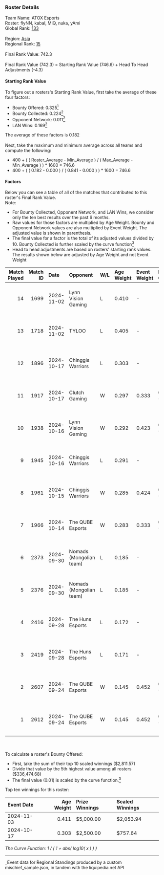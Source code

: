### Roster Details<br />
Team Name: ATOX Esports<br />
Roster: flyNN, kabal, MiQ, nuka, yAmi<br />
Global Rank: [133](../../standings_global_2025_03_01.md)<br />
<br />
Region: [Asia]( ../../standings_asia_2025_03_01.md)<br />
Regional Rank: [15]( ../../standings_asia_2025_03_01.md)<br />
<br />
Final Rank Value:  742.3<br />
<br />
Final Rank Value (742.3) = Starting Rank Value (746.6) + Head To Head Adjustments (-4.3)<br />

#### Starting Rank Value<br />
To figure out a rosters's Starting Rank Value, first take the average of these four factors:<br />
- Bounty Offered: 0.325[<sup>1</sup>](#table2)
- Bounty Collected: 0.224[<sup>2</sup>](#table1)
- Opponent Network: 0.011[<sup>2</sup>](#table1)
- LAN Wins: 0.169[<sup>2</sup>](#table1)

The average of these factors is 0.182<br />
<br />
Next, take the maximum and minimum average across all teams and compute the following:<br />
- 400 + ( ( Roster_Average - Min_Average ) / ( Max_Average - Min_Average ) ) * 1600 = 746.6
- 400 + ( ( 0.182 - 0.000 ) / ( 0.841 - 0.000 ) ) * 1600 = 746.6


#### Factors<br />
Below you can see a table of all of the matches that contributed to this roster's Final Rank Value.<br />
Note:<br />

- For Bounty Collected, Opponent Network, and LAN Wins, we consider only the ten best results over the past 6 months.
- Raw values for those factors are multiplied by Age Weight. Bounty and Opponent Network values are also multiplied by Event Weight. The adjusted value is shown in parenthesis.
- The final value for a factor is the total of its adjusted values divided by 10. Bounty Collected is further scaled by the curve function[<sup>3</sup>](#curveFunction)
- Head to head adjustments are based on rosters' starting rank values. The results shown below are adjusted by Age Weight and not Event Weight
<span id="table1"></span><br />


| Match Played | Match ID | Date       | Opponent                | W/L | Age Weight | Event Weight | Bounty Collected | Opponent Network | LAN Wins  | H2H Adj. | Roster                          |
| -: | -: | :- | :- | :- | :- | :- | :- | :- | :- | -: | :- |
|           14 |     1699 | 2024-11-02 | Lynn Vision Gaming      | L   | 0.410      | -            | -                | -                | -         |    -3.63 | flyNN, kabal, MiQ, nuka, yAmi   |
|           13 |     1718 | 2024-11-02 | TYLOO                   | L   | 0.405      | -            | -                | -                | -         |    -4.42 | flyNN, kabal, MiQ, nuka, yAmi   |
|           12 |     1896 | 2024-10-17 | Chinggis Warriors       | L   | 0.303      | -            | -                | -                | -         |    -3.04 | cool4st, kabal, MiQ, sk0R, yAmi |
|           11 |     1917 | 2024-10-17 | Clutch Gaming           | W   | 0.297      | 0.333        | 0.000 (0.000)    | 0.056 (0.006)    | 1 (0.297) |     2.13 | cool4st, kabal, MiQ, sk0R, yAmi |
|           10 |     1938 | 2024-10-16 | Lynn Vision Gaming      | W   | 0.292      | 0.423        | 0.011 (0.001)    | 0.301 (0.037)    | 1 (0.292) |     6.55 | flyNN, kabal, MiQ, nuka, yAmi   |
|            9 |     1945 | 2024-10-16 | Chinggis Warriors       | L   | 0.291      | -            | -                | -                | -         |    -2.92 | cool4st, kabal, MiQ, sk0R, yAmi |
|            8 |     1961 | 2024-10-15 | Chinggis Warriors       | W   | 0.285      | 0.424        | 0.016 (0.002)    | 0.555 (0.067)    | 1 (0.285) |     6.22 | flyNN, kabal, MiQ, nuka, yAmi   |
|            7 |     1966 | 2024-10-14 | The QUBE Esports        | W   | 0.283      | 0.333        | 0.000 (0.000)    | 0.000 (0.000)    | 1 (0.283) |     1.85 | cool4st, kabal, MiQ, sk0R, yAmi |
|            6 |     2373 | 2024-09-30 | Nomads (Mongolian team) | L   | 0.185      | -            | -                | -                | -         |    -3.50 | flyNN, kabal, MiQ, nuka, yAmi   |
|            5 |     2376 | 2024-09-30 | Nomads (Mongolian team) | L   | 0.185      | -            | -                | -                | -         |    -3.55 | flyNN, kabal, MiQ, nuka, yAmi   |
|            4 |     2416 | 2024-09-28 | The Huns Esports        | L   | 0.172      | -            | -                | -                | -         |    -0.91 | flyNN, kabal, MiQ, nuka, yAmi   |
|            3 |     2419 | 2024-09-28 | The Huns Esports        | L   | 0.171      | -            | -                | -                | -         |    -0.92 | flyNN, kabal, MiQ, nuka, yAmi   |
|            2 |     2607 | 2024-09-24 | The QUBE Esports        | W   | 0.145      | 0.452        | 0.000 (0.000)    | 0.000 (0.000)    | 1 (0.145) |     0.94 | flyNN, kabal, MiQ, nuka, yAmi   |
|            1 |     2612 | 2024-09-24 | The QUBE Esports        | W   | 0.145      | 0.452        | 0.000 (0.000)    | 0.000 (0.000)    | 1 (0.145) |     0.94 | flyNN, kabal, MiQ, nuka, yAmi   |

<br />
<span id="table2"></span><br />
To calculate a roster's Bounty Offered:<br />

- First, take the sum of their top 10 scaled winnings ($2,811.57)
- Divide that value by the 5th highest value among all rosters ($336,474.68)
- The final value (0.01) is scaled by the curve function.[<sup>3</sup>](#curveFunction)

Top ten winnings for this roster:<br />

| Event Date | Age Weight | Prize Winnings | Scaled Winnings |
| :- | -: | :- | :- |
| 2024-11-03 |      0.411 | $5,000.00      | $2,053.94       |
| 2024-10-17 |      0.303 | $2,500.00      | $757.64         |


<span id="curveFunction"></span>_The Curve Function: 1 / ( 1 + abs( log10( x ) ) )_<br />

---
_Event data for Regional Standings produced by a custom mischief_sample.json, in tandem with the liquipedia.net API<br />
